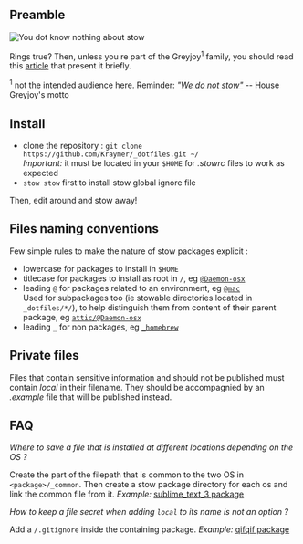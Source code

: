 Preamble
--------

![You dot know nothing about stow](https://dl.dropboxusercontent.com/u/1026715/github/_dotfiles/ygritte-meme.jpg)

Rings true?
Then, unless you re part of the Greyjoy<sup>1</sup> family, you should read this [article](http://brandon.invergo.net/news/2012-05-26-using-gnu-stow-to-manage-your-dotfiles.html) that present it briefly.

<sup>1</sup> not the intended audience here. Reminder: *"[We do not stow"](https://scifi.stackexchange.com/questions/4222/what-does-house-greyjoys-motto-we-do-not-sow-mean)* -- House Greyjoy's motto

Install
-------

- clone the repository : `git clone https://github.com/Kraymer/_dotfiles.git ~/`  
  *Important:* it must be located in your `$HOME` for *.stowrc* files to work as
  expected
- `stow stow` first to install stow global ignore file

Then, edit around and stow away!

Files naming conventions
------------------------

Few simple rules to make the nature of stow packages explicit :

- lowercase for packages to install in `$HOME`
- titlecase for packages to install as root in `/`, eg
  [`@Daemon-osx`](https://github.com/Kraymer/_dotfiles/blob/master/attic/@Daemon-osx)
- leading `@` for packages related to an environment, eg
  [`@mac`](https://github.com/Kraymer/_dotfiles/blob/master/%40mac/)  
  Used for subpackages too (ie stowable directories located in `_dotfiles/*/`),
  to help distinguish them from content of their parent package, eg [`attic/@Daemon-osx`](https://github.com/Kraymer/_dotfiles/blob/master/attic/@Daemon-osx)
- leading `_` for non packages, eg [`_homebrew`](https://github.com/Kraymer/_dotfiles/blob/master/_homebrew)

Private files
-------------

Files that contain sensitive information and should not be published must
contain *local* in their filename. They should be accompagnied by an
*.example* file that will be published instead.

FAQ
---

*Where to save a file that is installed at different locations depending on the OS ?*

Create the part of the filepath that is common to the two OS in `<package>/_common`. Then create a stow package directory for each os and link the common file from it.
*Example:* [sublime_text_3 package](https://github.com/Kraymer/_dotfiles/tree/master/sublime_text_3/%40linux/.config/sublime-text-3)

*How to keep a file secret when adding `local` to its name is not an option ?*

Add a `/.gitignore` inside the containing package.
*Example:* [qifqif package](https://github.com/Kraymer/_dotfiles/tree/master/qifqif)

